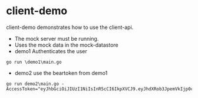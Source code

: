 # client-demo
client-demo demonstrates how to use the client-api.
- The mock server must be running.
- Uses the mock data in the mock-datastore
- demo1 Authenticates the user
```
go run \demo1\main.go 
```

- demo2 use the beartoken from demo1
```
go run demo2\main.go -AccessToken="eyJhbGciOiJIUzI1NiIsInR5cCI6IkpXVCJ9.eyJhdXRob3JpemVkIjp0cnVlLCJleHAiOjE3MzI2NjIzODEsInVzZXJuYW1lIjoiS2V2aW5LZWxjaGUifQ.xNBn9Km_Ps8UMAGx0QP9dGdJ3Bu75COVWOrjktTjQcQ"
```
